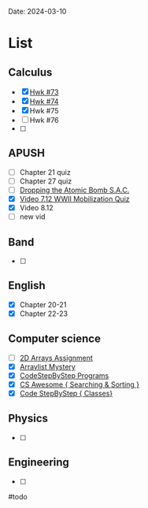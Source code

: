 Date:  2024-03-10
# List

## Calculus
- [x] [Hwk #73](https://cvilleschools.instructure.com/courses/40289/assignments/570643)
- [x] [Hwk #74](https://cvilleschools.instructure.com/courses/40289/assignments/534545)
- [x] Hwk #75
- [ ] Hwk #76
- [ ] 
## APUSH
- [ ] Chapter 21 quiz
- [ ] Chapter 27 quiz
- [ ] [Dropping the Atomic Bomb S.A.C.](https://cvilleschools.instructure.com/courses/40037/assignments/529767/submissions/5256)
- [x] [Video 7.12 WWII Mobilization Quiz](https://cvilleschools.instructure.com/courses/40037/assignments/570196/submissions/5256)
- [x] Video 8.12
- [ ] new vid
## Band 
- [ ] 
## English
- [x] Chapter 20-21
- [x] Chapter 22-23
## Computer science
- [ ] [2D Arrays Assignment](https://cvilleschools.instructure.com/courses/40210/assignments/534260)
- [x] [Arraylist Mystery](https://cvilleschools.instructure.com/courses/40210/assignments/534288)
- [x] [CodeStepByStep Programs](https://cvilleschools.instructure.com/courses/40210/assignments/534323/submissions/5256)
- [x] [CS Awesome { Searching & Sorting }](https://cvilleschools.instructure.com/courses/40210/assignments/570732/submissions/5256)
- [x] [Code StepByStep { Classes}](https://cvilleschools.instructure.com/courses/40210/assignments/534322/submissions/5256)
## Physics 
- [ ] 
## Engineering
- [ ] 

#todo